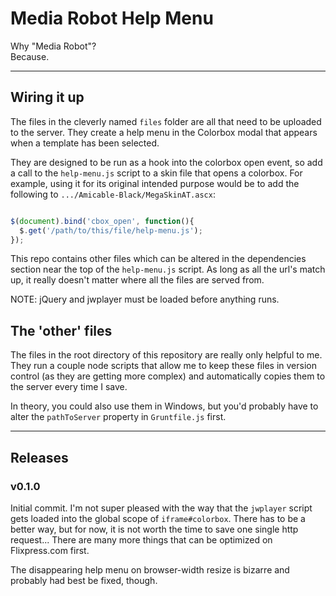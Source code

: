 # Media Robot Help Menu

Why "Media Robot"?  
Because.

------------

## Wiring it up

The files in the cleverly named `files` folder are all that need to be
uploaded to the server. They create a help menu in the Colorbox modal that
appears when a template has been selected.

They are designed to be run as a hook into the colorbox open event, so add a
call to the `help-menu.js` script to a skin file that opens a colorbox. For
example, using it for its original intended purpose would be to add the
following to `.../Amicable-Black/MegaSkinAT.ascx`:

```javascript

$(document).bind('cbox_open', function(){
  $.get('/path/to/this/file/help-menu.js');
});

```

This repo contains other files which can be altered in the dependencies
section near the top of the `help-menu.js` script. As long as all the url's
match up, it really doesn't matter where all the files are served from.

NOTE: jQuery and jwplayer must be loaded before anything runs.

## The 'other' files

The files in the root directory of this repository are really only helpful
to me. They run a couple node scripts that allow me to keep these files in
version control (as they are getting more complex) and automatically copies
them to the server every time I save.

In theory, you could also use them in Windows, but you'd probably have to
alter the `pathToServer` property in `Gruntfile.js` first.

------------

## Releases

### v0.1.0

Initial commit. I'm not super pleased with the way that the `jwplayer` script
gets loaded into the global scope of `iframe#colorbox`. There has to be a
better way, but for now, it is not worth the time to save one single http
request... There are many more things that can be optimized on Flixpress.com
first.

The disappearing help menu on browser-width resize is bizarre and probably had
best be fixed, though.

